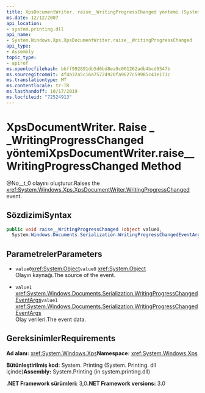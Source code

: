 ```yaml
---
title: XpsDocumentWriter. raise__WritingProgressChanged yöntemi (System. Windows. XPS)
ms.date: 12/12/2007
api_location:
- system.printing.dll
api_name:
- System.Windows.Xps.XpsDocumentWriter.raise__WritingProgressChanged
api_type:
- Assembly
topic_type:
- apiref
ms.openlocfilehash: bbff992891db5d6bd8ea9c001262adb4bcd0547b
ms.sourcegitcommit: 4f4a32a5c16a75724920fa9627c59985c41e173c
ms.translationtype: MT
ms.contentlocale: tr-TR
ms.lasthandoff: 10/17/2019
ms.locfileid: "72524913"
---
```

# <a name="xpsdocumentwriterraise__writingprogresschanged-method"></a><span data-ttu-id="20d22-102">XpsDocumentWriter. Raise \_ \_WritingProgressChanged yöntemi</span><span class="sxs-lookup"><span data-stu-id="20d22-102">XpsDocumentWriter.raise\_\_WritingProgressChanged Method</span></span>

<span data-ttu-id="20d22-103">@No__t_0 olayını oluşturur.</span><span class="sxs-lookup"><span data-stu-id="20d22-103">Raises the <xref:System.Windows.Xps.XpsDocumentWriter.WritingProgressChanged> event.</span></span>

## <a name="syntax"></a><span data-ttu-id="20d22-104">Sözdizimi</span><span class="sxs-lookup"><span data-stu-id="20d22-104">Syntax</span></span>

```csharp
public void raise__WritingProgressChanged (object value0, 
  System.Windows.Documents.Serialization.WritingProgressChangedEventArgs value1);
```

## <a name="parameters"></a><span data-ttu-id="20d22-105">Parametreler</span><span class="sxs-lookup"><span data-stu-id="20d22-105">Parameters</span></span>

- <span data-ttu-id="20d22-106">`value0`<xref:System.Object></span><span class="sxs-lookup"><span data-stu-id="20d22-106">`value0` <xref:System.Object></span></span>  
  <span data-ttu-id="20d22-107">Olayın kaynağı.</span><span class="sxs-lookup"><span data-stu-id="20d22-107">The source of the event.</span></span>

- <span data-ttu-id="20d22-108">`value1`  <xref:System.Windows.Documents.Serialization.WritingProgressChangedEventArgs></span><span class="sxs-lookup"><span data-stu-id="20d22-108">`value1`  <xref:System.Windows.Documents.Serialization.WritingProgressChangedEventArgs></span></span>  
  <span data-ttu-id="20d22-109">Olay verileri.</span><span class="sxs-lookup"><span data-stu-id="20d22-109">The event data.</span></span>
  
## <a name="requirements"></a><span data-ttu-id="20d22-110">Gereksinimler</span><span class="sxs-lookup"><span data-stu-id="20d22-110">Requirements</span></span>

<span data-ttu-id="20d22-111">**Ad alanı:** <xref:System.Windows.Xps></span><span class="sxs-lookup"><span data-stu-id="20d22-111">**Namespace:** <xref:System.Windows.Xps></span></span>

<span data-ttu-id="20d22-112">**Bütünleştirilmiş kod:** System. Printing (System. Printing. dll içinde)</span><span class="sxs-lookup"><span data-stu-id="20d22-112">**Assembly:** System.Printing (in system.printing.dll)</span></span>

<span data-ttu-id="20d22-113">**.NET Framework sürümleri:** 3,0</span><span class="sxs-lookup"><span data-stu-id="20d22-113">**.NET Framework versions:** 3.0</span></span>
